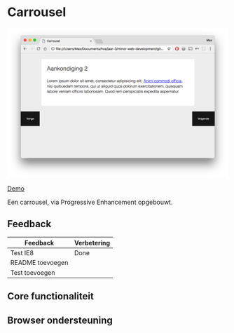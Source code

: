 # Carrousel

![Preview](screenshots/preview.png)

[Demo](https://vriesm060.github.io/browser-technologies/opdracht2/carrousel/)

Een carrousel, via Progressive Enhancement opgebouwt.

## Feedback

| Feedback | Verbetering |
| -------- | ----------- |
| Test IE8 | Done |
| README toevoegen | |
| Test toevoegen | |

## Core functionaliteit

## Browser ondersteuning
